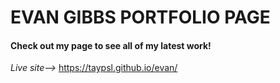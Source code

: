 # EVAN GIBBS PORTFOLIO PAGE

#### Check out my page to see all of my latest work!
*Live site-->* https://taypsl.github.io/evan/
